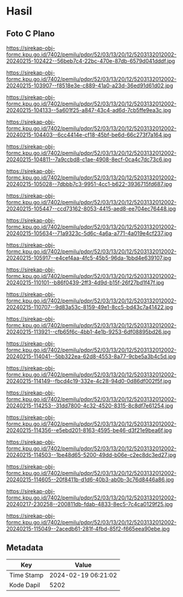 # Hasil

## Foto C Plano

https://sirekap-obj-formc.kpu.go.id/7402/pemilu/pdpr/52/03/13/20/12/5203132012002-20240215-102422--56beb7c4-22bc-470e-87db-6579d041dddf.jpg

https://sirekap-obj-formc.kpu.go.id/7402/pemilu/pdpr/52/03/13/20/12/5203132012002-20240215-103907--f8518e3e-c889-41a0-a23d-36ed91d61d02.jpg

https://sirekap-obj-formc.kpu.go.id/7402/pemilu/pdpr/52/03/13/20/12/5203132012002-20240215-104133--5a601f25-a847-43c4-ad6d-7cb5ffe9ea3c.jpg

https://sirekap-obj-formc.kpu.go.id/7402/pemilu/pdpr/52/03/13/20/12/5203132012002-20240215-104403--6cc4414e-cf18-45bf-be6d-66c273f7a164.jpg

https://sirekap-obj-formc.kpu.go.id/7402/pemilu/pdpr/52/03/13/20/12/5203132012002-20240215-104811--7a9ccbd8-c1ae-4908-8ecf-0ca4c7dc73c6.jpg

https://sirekap-obj-formc.kpu.go.id/7402/pemilu/pdpr/52/03/13/20/12/5203132012002-20240215-105028--7dbbb7c3-9951-4cc1-b622-3936715fd687.jpg

https://sirekap-obj-formc.kpu.go.id/7402/pemilu/pdpr/52/03/13/20/12/5203132012002-20240215-105447--ccd73162-8053-4415-aed8-ee704ec76448.jpg

https://sirekap-obj-formc.kpu.go.id/7402/pemilu/pdpr/52/03/13/20/12/5203132012002-20240215-105634--71a9323c-5d6c-4a6a-a771-4a019e4cf237.jpg

https://sirekap-obj-formc.kpu.go.id/7402/pemilu/pdpr/52/03/13/20/12/5203132012002-20240215-105917--e4cef4aa-4fc5-45b5-96da-1bbd4e639107.jpg

https://sirekap-obj-formc.kpu.go.id/7402/pemilu/pdpr/52/03/13/20/12/5203132012002-20240215-110101--b86f0439-2ff3-4d9d-b15f-26f27bd1f47f.jpg

https://sirekap-obj-formc.kpu.go.id/7402/pemilu/pdpr/52/03/13/20/12/5203132012002-20240215-110707--9d83a53c-8159-49e1-8cc5-bd43c7a41422.jpg

https://sirekap-obj-formc.kpu.go.id/7402/pemilu/pdpr/52/03/13/20/12/5203132012002-20240215-113921--cfb65f6c-4bb1-4e1b-9253-6df08895bd26.jpg

https://sirekap-obj-formc.kpu.go.id/7402/pemilu/pdpr/52/03/13/20/12/5203132012002-20240215-114041--5bb322ea-62d8-4553-8a77-9cbe5a3b4c5d.jpg

https://sirekap-obj-formc.kpu.go.id/7402/pemilu/pdpr/52/03/13/20/12/5203132012002-20240215-114149--fbcd4c19-332e-4c28-94d0-0d86df002f5f.jpg

https://sirekap-obj-formc.kpu.go.id/7402/pemilu/pdpr/52/03/13/20/12/5203132012002-20240215-114253--31dd7800-4c32-4520-8315-8c8df7e61254.jpg

https://sirekap-obj-formc.kpu.go.id/7402/pemilu/pdpr/52/03/13/20/12/5203132012002-20240215-114356--e5ebd201-8163-4595-be46-d3f21e9bea6f.jpg

https://sirekap-obj-formc.kpu.go.id/7402/pemilu/pdpr/52/03/13/20/12/5203132012002-20240215-114503--1be48d65-5200-49dd-b06e-c2ec8dc3ed27.jpg

https://sirekap-obj-formc.kpu.go.id/7402/pemilu/pdpr/52/03/13/20/12/5203132012002-20240215-114605--20f8411b-d1d6-40b3-ab0b-3c76d8446a86.jpg

https://sirekap-obj-formc.kpu.go.id/7402/pemilu/pdpr/52/03/13/20/12/5203132012002-20240217-230258--200811db-fdab-4833-8ec5-7c4ca0129f25.jpg

https://sirekap-obj-formc.kpu.go.id/7402/pemilu/pdpr/52/03/13/20/12/5203132012002-20240215-115049--2acedb61-281f-4fbd-85f2-f665eea90ebe.jpg


## Metadata

| Key        | Value               |
| ---------- | ------------------- |
| Time Stamp | 2024-02-19 06:21:02 |
| Kode Dapil | 5202                |



